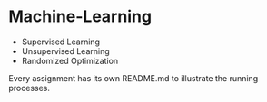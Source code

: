 # Machine-Learning
  - Supervised Learning
  - Unsupervised Learning
  - Randomized Optimization

Every assignment has its own README.md to illustrate the running processes.